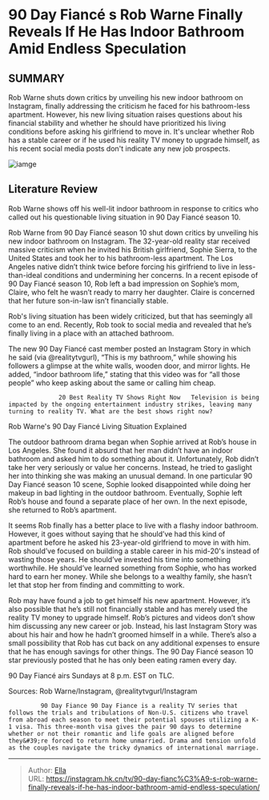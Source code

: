 # 90 Day Fiancé s Rob Warne Finally Reveals If He Has Indoor Bathroom Amid Endless Speculation


## SUMMARY 



  Rob Warne shuts down critics by unveiling his new indoor bathroom on Instagram, finally addressing the criticism he faced for his bathroom-less apartment.   However, his new living situation raises questions about his financial stability and whether he should have prioritized his living conditions before asking his girlfriend to move in.   It&#39;s unclear whether Rob has a stable career or if he used his reality TV money to upgrade himself, as his recent social media posts don&#39;t indicate any new job prospects.  

![iamge](https://static1.srcdn.com/wordpress/wp-content/uploads/2024/01/90-day-fianc-s-rob-warne-finally-reveals-if-he-has-indoor-bathroom-amid-endless-speculation.jpg)

## Literature Review
Rob Warne shows off his well-lit indoor bathroom in response to critics who called out his questionable living situation in 90 Day Fiancé season 10.




Rob Warne from 90 Day Fiancé season 10 shut down critics by unveiling his new indoor bathroom on Instagram. The 32-year-old reality star received massive criticism when he invited his British girlfriend, Sophie Sierra, to the United States and took her to his bathroom-less apartment. The Los Angeles native didn’t think twice before forcing his girlfriend to live in less-than-ideal conditions and undermining her concerns. In a recent episode of 90 Day Fiancé season 10, Rob left a bad impression on Sophie’s mom, Claire, who felt he wasn’t ready to marry her daughter. Claire is concerned that her future son-in-law isn’t financially stable.




Rob&#39;s living situation has been widely criticized, but that has seemingly all come to an end. Recently, Rob took to social media and revealed that he’s finally living in a place with an attached bathroom.


 

The new 90 Day Fiancé cast member posted an Instagram Story in which he said (via @realitytvgurl), “This is my bathroom,” while showing his followers a glimpse at the white walls, wooden door, and mirror lights. He added, “indoor bathroom life,” stating that this video was for “all those people” who keep asking about the same or calling him cheap.

                  20 Best Reality TV Shows Right Now   Television is being impacted by the ongoing entertainment industry strikes, leaving many turning to reality TV. What are the best shows right now?    





 Rob Warne&#39;s 90 Day Fiancé Living Situation Explained 
          

The outdoor bathroom drama began when Sophie arrived at Rob’s house in Los Angeles. She found it absurd that her man didn’t have an indoor bathroom and asked him to do something about it. Unfortunately, Rob didn’t take her very seriously or value her concerns. Instead, he tried to gaslight her into thinking she was making an unusual demand. In one particular 90 Day Fiancé season 10 scene, Sophie looked disappointed while doing her makeup in bad lighting in the outdoor bathroom. Eventually, Sophie left Rob’s house and found a separate place of her own. In the next episode, she returned to Rob’s apartment.

It seems Rob finally has a better place to live with a flashy indoor bathroom. However, it goes without saying that he should’ve had this kind of apartment before he asked his 23-year-old girlfriend to move in with him. Rob should’ve focused on building a stable career in his mid-20&#39;s instead of wasting those years. He should’ve invested his time into something worthwhile. He should’ve learned something from Sophie, who has worked hard to earn her money. While she belongs to a wealthy family, she hasn’t let that stop her from finding and committing to work.




Rob may have found a job to get himself his new apartment. However, it’s also possible that he’s still not financially stable and has merely used the reality TV money to upgrade himself. Rob’s pictures and videos don’t show him discussing any new career or job. Instead, his last Instagram Story was about his hair and how he hadn’t groomed himself in a while. There’s also a small possibility that Rob has cut back on any additional expenses to ensure that he has enough savings for other things. The 90 Day Fiancé season 10 star previously posted that he has only been eating ramen every day.



90 Day Fiancé airs Sundays at 8 p.m. EST on TLC.




Sources: Rob Warne/Instagram, @realitytvgurl/Instagram

             90 Day Fiance 90 Day Fiance is a reality TV series that follows the trials and tribulations of Non-U.S. citizens who travel from abroad each season to meet their potential spouses utilizing a K-1 visa. This three-month visa gives the pair 90 days to determine whether or not their romantic and life goals are aligned before they&#39;re forced to return home unmarried. Drama and tension unfold as the couples navigate the tricky dynamics of international marriage.  





---

> Author: [Ella](https://instagram.hk.cn/)  
> URL: https://instagram.hk.cn/tv/90-day-fianc%C3%A9-s-rob-warne-finally-reveals-if-he-has-indoor-bathroom-amid-endless-speculation/  

